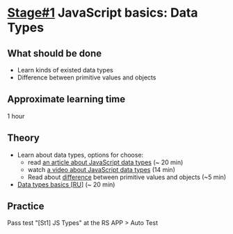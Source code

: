 # [Stage#1](../../) JavaScript basics: Data Types

## What should be done

- Learn kinds of existed data types
- Difference between primitive values and objects

## Approximate learning time

1 hour

## Theory

- Learn about data types, options for choose:
  - read [an article about JavaScript data types](https://javascript.info/types) (~ 20 min)
  - watch [a video about JavaScript data types](https://www.youtube.com/watch?v=UmSpfdxu3ro) (14 min)
  - Read about [difference](https://medium.com/@junshengpierre/javascript-primitive-values-object-references-361cfc1cbfb0) between primitive values and objects (~5 min)
- [Data types basics [RU]](https://learn.javascript.ru/data-types) (~ 20 min)

## Practice

Pass test "[St1] JS Types" at the RS APP > Auto Test
